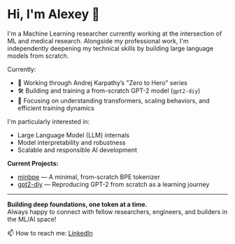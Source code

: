 # Hi, I'm Alexey 👋

I'm a Machine Learning researcher currently working at the intersection of ML and medical research. Alongside my professional work, I'm independently deepening my technical skills by building large language models from scratch.

Currently:
- 🎯 Working through Andrej Karpathy’s "Zero to Hero" series
- 🛠️ Building and training a from-scratch GPT-2 model (`gpt2-diy`)
- 🧠 Focusing on understanding transformers, scaling behaviors, and efficient training dynamics

I'm particularly interested in:
- Large Language Model (LLM) internals
- Model interpretability and robustness
- Scalable and responsible AI development

**Current Projects:**
- [minbpe](https://github.com/ademyanchuk/minbpe) — A minimal, from-scratch BPE tokenizer
- [gpt2-diy](https://github.com/ademyanchuk/gpt2-diy) — Reproducing GPT-2 from scratch as a learning journey

---

**Building deep foundations, one token at a time.**  
Always happy to connect with fellow researchers, engineers, and builders in the ML/AI space!

📫 How to reach me: [LinkedIn](https://www.linkedin.com/in/alexey-demyanchuk/)
